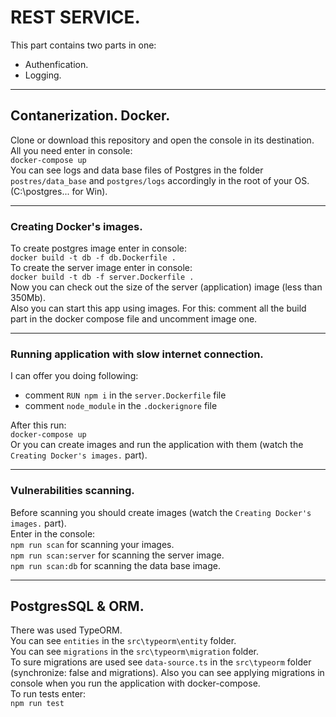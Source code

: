# **REST SERVICE.**
This part contains two parts in one:
- Authenfication.
- Logging.
___
## **Contanerization. Docker.**
Clone or download this repository and open the console in its destination.  
All you need enter in console:  
`docker-compose up`  
You can see logs and data base files of Postgres in the folder `postres/data_base` and `postgres/logs` accordingly in the root of your OS. (C:\postgres\... for Win).
___
### Creating Docker's images.
To create postgres image enter in console:  
`docker build -t db -f db.Dockerfile .`  
To create the server image enter in console:  
`docker build -t db -f server.Dockerfile .`  
Now you can check out the size of the server (application) image (less than 350Mb).  
Also you can start this app using images. For this: comment all the build part in the docker compose file and uncomment image one.
___ 
### Running application with slow internet connection.
I can offer you doing following:
- comment `RUN npm i` in the `server.Dockerfile` file
- comment `node_module` in the `.dockerignore` file  

After this run:  
`docker-compose up`  
Or you can create images and run the application with them (watch the `Creating Docker's images.` part).
___
### Vulnerabilities scanning.
Before scanning you should create images (watch the `Creating Docker's images.` part).  
Enter in the console:  
`npm run scan` for scanning your images.  
`npm run scan:server` for scanning the server image.  
`npm run scan:db` for scanning the data base image.  
___
## **PostgresSQL & ORM.**
There was used TypeORM.  
You can see `entities` in the `src\typeorm\entity` folder.  
You can see `migrations` in the `src\typeorm\migration` folder.  
To sure migrations are used see `data-source.ts` in the `src\typeorm` folder (synchronize: false and migrations). Also you can see applying migrations in console when you run the application with docker-compose.  
To run tests enter:  
`npm run test`

